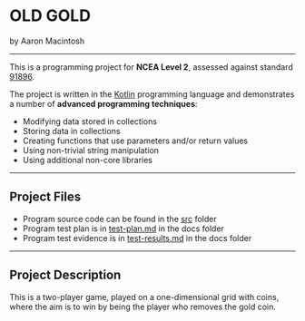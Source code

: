 # OLD GOLD

by Aaron Macintosh

---

This is a programming project for **NCEA Level 2**, assessed against standard [91896](docs/as91896.pdf).

The project is written in the [Kotlin](https://kotlinlang.org) programming language and demonstrates a number of **advanced programming techniques**:
- Modifying data stored in collections
- Storing data in collections
- Creating functions that use parameters and/or return values
- Using non-trivial string manipulation
- Using additional non-core libraries



---

## Project Files

- Program source code can be found in the [src](src) folder
- Program test plan is in [test-plan.md](docs/test-plan.md) in the docs folder
- Program test evidence is in [test-results.md](docs/test-results.md) in the docs folder

---

## Project Description

This is a two-player game, played on a one-dimensional grid with coins,
where the aim is to win by being the player who removes the gold coin. 



